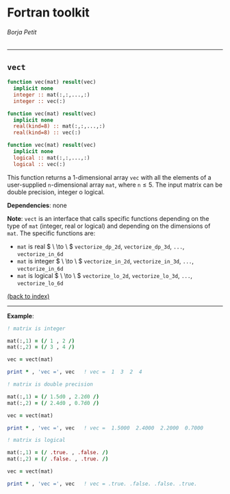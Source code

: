 
# Fortran toolkit

###### Borja Petit

---

## ```vect```

```fortran
function vec(mat) result(vec)
  implicit none
  integer :: mat(:,:,...,:)
  integer :: vec(:)
```
```fortran
function vec(mat) result(vec)
  implicit none
  real(kind=8) :: mat(:,:,...,:)
  real(kind=8) :: vec(:)
```

```fortran
function vec(mat) result(vec)
  implicit none
  logical :: mat(:,:,...,:)
  logical :: vec(:)
```


This function returns a 1-dimensional array ```vec``` with all the elements of a user-supplied ```n```-dimensional array ```mat```, where ```n```$\leq5$. The input matrix can be double precision, integer o logical.

**Dependencies**: none

**Note**: ```vect``` is an interface that calls specific functions depending on the type of ```mat``` (integer, real or logical) and depending on the dimensions of ```mat```. The specific functions are:
- ```mat``` is real $ \ \to \ $ ```vectorize_dp_2d```, ```vectorize_dp_3d```, ```...```, ```vectorize_in_6d```
- ```mat``` is integer $ \ \to \ $ ```vectorize_in_2d```, ```vectorize_in_3d```, ```...```, ```vectorize_in_6d```
- ```mat``` is logical $ \ \to \ $ ```vectorize_lo_2d```, ```vectorize_lo_3d```, ```...```, ```vectorize_lo_6d```

[(back to index)](../index.md)

---

**Example**:

```fortran
! matrix is integer

mat(:,1) = (/ 1 , 2 /)
mat(:,2) = (/ 3 , 4 /)

vec = vect(mat)

print * , 'vec =', vec   ! vec =  1  3  2  4
```

```fortran
! matrix is double precision

mat(:,1) = (/ 1.5d0 , 2.2d0 /)
mat(:,2) = (/ 2.4d0 , 0.7d0 /)

vec = vect(mat)

print * , 'vec =', vec   ! vec =  1.5000  2.4000  2.2000  0.7000
```


```fortran
! matrix is logical

mat(:,1) = (/ .true. , .false. /)
mat(:,2) = (/ .false. , .true. /)

vec = vect(mat)

print * , 'vec =', vec   ! vec = .true. .false. .false. .true.
```



